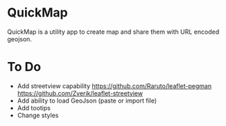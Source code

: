 # QuickMap
QuickMap is a utility app to create map and share them with URL encoded geojson.

# To Do
- Add streetview capability
  https://github.com/Raruto/leaflet-pegman
  https://github.com/Zverik/leaflet-streetview
- Add ability to load GeoJson (paste or import file)
- Add tootips
- Change styles
